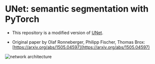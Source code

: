 # UNet: semantic segmentation with PyTorch

* This repository is a modified version of [UNet](<https://github.com/milesial/Pytorch-UNet>).

* Original paper by Olaf Ronneberger, Philipp Fischer, Thomas Brox: [https://arxiv.org/abs/1505.04597](https://arxiv.org/abs/1505.04597)

![network architecture](https://i.imgur.com/jeDVpqF.png)
